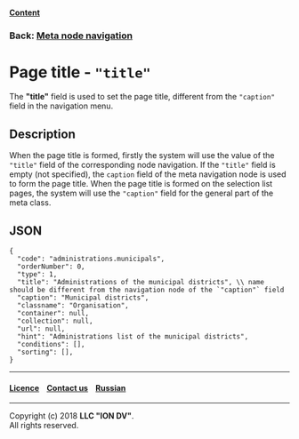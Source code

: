 #### [Content](/docs/en/index.md)

### Back: [Meta node navigation](navigation_nodes.md)

# Page title - `"title"`

The **"title"** field is used to set the page title, different from the `"caption"` field in the navigation menu. 

## Description

When the page title is formed, firstly the system will use the value of the `"title"` field of the corresponding node navigation. If the `"title"` field is empty (not specified), the `caption` field of the meta navigation node is used to form the page title. When the page title is formed on the selection list pages, the system will use the `"caption"` field for the general part of the meta class.

## JSON

```
{
  "code": "administrations.municipals",
  "orderNumber": 0,
  "type": 1,
  "title": "Administrations of the municipal districts", \\ name should be different from the navigation node of the `"caption"` field 
  "caption": "Municipal districts",
  "classname": "Organisation",
  "container": null,
  "collection": null,
  "url": null,
  "hint": "Administrations list of the municipal districts",
  "conditions": [],
  "sorting": [],
}

```
--------------------------------------------------------------------------  


 #### [Licence](/LICENSE) &ensp;  [Contact us](https://iondv.com/portal/contacts) &ensp;  [Russian](/docs/ru/2_system_description/metadata_structure/meta_navigation/title.md)   &ensp;
<div><img src="https://mc.iondv.com/watch/local/docs/framework" style="position:absolute; left:-9999px;" height=1 width=1 alt="iondv metrics"></div>       



--------------------------------------------------------------------------  

Copyright (c) 2018 **LLC "ION DV"**.  
All rights reserved. 